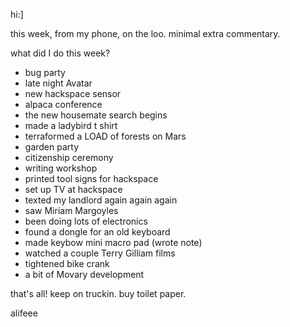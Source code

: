 hi:]

this week, from my phone, on the loo. minimal extra commentary.

what did I do this week?

- bug party
- late night Avatar
- new hackspace sensor
- alpaca conference
- the new housemate search begins
- made a ladybird t shirt
- terraformed a LOAD of forests on Mars
- garden party
- citizenship ceremony
- writing workshop
- printed tool signs for hackspace
- set up TV at hackspace
- texted my landlord again again again 
- saw Miriam Margoyles
- been doing lots of electronics
- found a dongle for an old keyboard
- made keybow mini macro pad (wrote note)
- watched a couple Terry Gilliam films
- tightened bike crank
- a bit of Movary development

that's all! keep on truckin. buy toilet paper.

alifeee